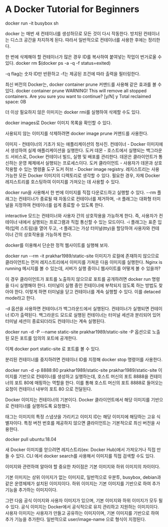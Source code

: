 # A Docker Tutorial for Beginners
docker run -it busybox sh

docker 는 매번 새 컨테이너를 생성하므로 모든 것이 다시 작동한다.
방치된 컨테이너는 디스크 공간을 차지하게 된다. 따라서 일반적으로 컨테이너를 사용한 후에는 정리한다.

한 번에 삭제해야 할 컨테이너가 많은 경우
ID를 복사하여 붙여넣는 작업이 번거로울 수 있다.
docker rm $(docker ps -a -q -f status=exited)

-q flag는 숫자 ID만 반환하고 -f는 제공된 조건에 따라 출력을 필터링한다.

최신 버전의 Docker는, docker container prune 커맨드를 사용해 같은 효과를 볼 수 있다.
docker container prune
WARNING! This will remove all stopped containers.
Are you sure you want to continue? [y/N] y
Total reclaimed space: 0B

더 이상 필요하지 않은 이미지는 docker rmi를 실행하여 삭제할 수도 있다.

docker images로 Docker 이미지 목록을 확인할 수 있다.

사용되지 않는 이미지를 삭제하려면 docker image prune 커맨드를 사용한다.

이미지 - 컨테이너의 기초가 되는 애플리케이션의 청사진.
컨테이너 - Docker 이미지에서 생성하여 실제 애플리케이션을 실행한다.
도커 데몬 - 호스트에서 실행되는 백그라운드 서비스로, Docker 컨테이너 빌드, 실행 및 배포를 관리한다. 데몬은 클라이언트가 통신하는 운영 체제에서 실행되는 프로세스이다.
도커 클라이언트 - 사용자가 데몬과 상호작용할 수 있는 명령줄 도구
도커 허브 - Docker image registry. 레지스트리는 사용 가능한 모든 Docker 이미지의 디렉토리로 생각할 수 있다. 필요한 경우, 자체 Docker 레지스트리를 호스팅하여 이미지를 가져오는 데 사용할 수 있다.

docker run을 사용해서 한 번에 이미지를 직접 다운로드하고 실행할 수 있다.
--rm 플래그는 컨테이너가 종료될 때 자동으로 컨테이너를 제거하며, -it 플래그는 대화형 터미널을 지정하여 컨테이너를 쉽게 종료할 수 있도록 한다.

interactive 모드는 컨테이너와 사용자 간의 상호작용을 가능하게 한다. 즉, 사용자가 컨테이너 내에서 실행되는 프로그램과 직접 통신할 수 있는 모드이다. -i 플래그는 표준 입력(입력 스트림)을 열어 두고, -t 플래그는 가상 터미널(tty)을 할당하여 사용자와 컨테이너 간의 상호작용을 가능하게 한다.

docker를 이용해서 단순한 정적 웹사이트를 실행해 보자.

docker run --rm -it prakhar1989/static-site
이미지가 로컬에 존재하지 않으므로 클라이언트는 먼저 레지스트리에서 이미지를 가져온 다음 이미지를 실행한다. Nginx is running 메시지를 볼 수 있는데, 서버가 실행 중이니 웹사이트를 어떻게 볼 수 있을까?

이 경우 클라이언트가 포트를 노출하지 않으므로 포트를 공개하려면 docker run 명령을 다시 실행해야 한다.
터미널이 실행 중인 컨테이너에 부착되지 않도록 하는 방법도 찾아야 한다. 이렇게 하면 터미널을 닫고 컨테이너를 계속 실행할 수 있다. 이를 detaced mode라고 한다.

-d 옵션을 사용하면 컨테이너가 백그라운드에서 실행된다. 컨테이너가 실행되면 컨테이너 ID가 출력된다. 백그라운드 모드로 실행된 컨테이너는 터미널 세션과 분리되어 있어 터미널 세션이 종료되더라도 컨테이너는 계속 실행된다.

docker run -d -P --name static-site prakhar1989/static-site
-P 옵션으로 노출된 모든 포트를 임의의 포트에 공개한다.

이제 docker port static-site 로 포트를 볼 수 있다.

분리된 컨테이너를 중지하려면 컨테이너 ID를 지정해 docker stop 명령어를 사용한다.

docker run -d -p 8888:80 prakhar1989/static-site
prakhar1989/static-site 이미지를 기반으로 컨테이너를 생성하고 실행하는데, 호스트 머신의 포트 8888을 컨테이너의 포트 80에 매핑하는 역할을 한다. 이를 통해 호스트 머신의 포트 8888로 들어오는 요청이 컨테이너 내부의 포트 80 으로 전달된다.

Docker 이미지는 컨테이너의 기본이다. Docker 클라이언트에서 해당 이미지를 기반으로 컨테이너를 실행하도록 요청했다.

태그는 이미지의 특정 스냅샷을 가리키고 이미지 ID는 해당 이미지에 해당하는 고유 식별자이다.
특정 버전 번호를 제공하지 않으면 클라이언트는 기본적으로 최신 버전을 사용한다.

docker pull ubuntu:18.04

새 Docker 이미지를 얻으려면 레지스트리(ex: Docker Hub)에서 가져오거나 직접 만들 수 있다. CLI 에서 docker search를 사용해서 이미지를 직접 검색할 수도 있다.

이미지와 관련하여 알아야 할 중요한 차이점은 기본 이미지와 하위 이미지의 차이이다.

기본 이미지는 상위 이미지가 없는 이미지로, 일반적으로 우분투, busybox, debian과 같은 운영체제가 설치된 이미지이다. 하위 이미지는 기본 이미지를 기반으로 하여 추가 기능을 추가하는 이미지이다.

그런 다음 공식 이미지와 사용자 이미지가 있으며, 기본 이미지와 하위 이미지가 모두 될 수 있다.
공식 이미지는 Docker에서 공식적으로 유지 관리하고 지원하는 이미지이다.
사용자 이미지는 사용자가 만들고 공유하는 이미지이며, 기본 이미지를 기반으로 하여 추가 기능을 추가한다. 일반적으로 user/image-name 으로 형식이 지정된다.